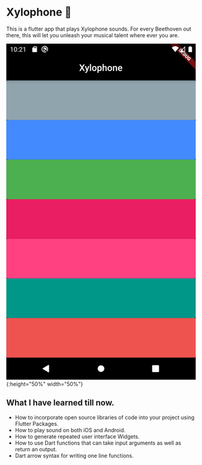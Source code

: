 
# Xylophone 🎹

This is a flutter app that plays Xylophone sounds. For every Beethoven out there, this will let you unleash your musical talent where ever you are. 

![Finished App](https://github.com/Adarsh9616/Xylophone_App_Using_Flutter/blob/new/Screenshot_1593967905.png){:height="50%" width="50%"}

## What I have learned till now.

- How to incorporate open source libraries of code into your project using Flutter Packages.
- How to play sound on both iOS and Android.
- How to generate repeated user interface Widgets.
- How to use Dart functions that can take input arguments as well as return an output.
- Dart arrow syntax for writing one line functions.
